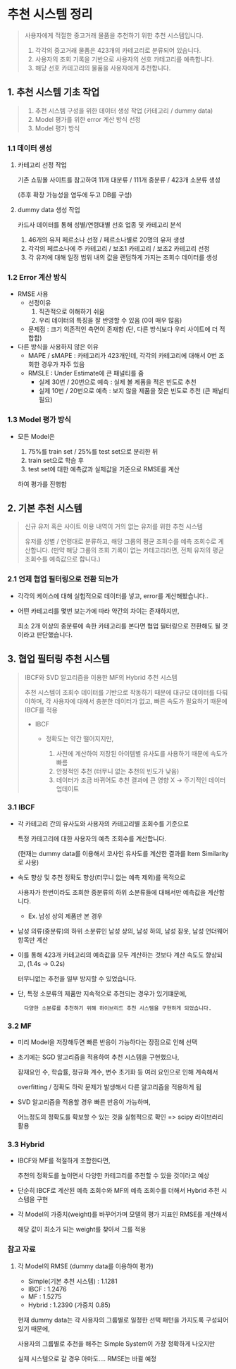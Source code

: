 # 추천 시스템 정리

> 사용자에게 적절한 중고거래 물품을 추천하기 위한 추천 시스템입니다.
>
> 1. 각각의 중고거래 물품은 423개의 카테고리로 분류되어 있습니다.
> 2. 사용자의 조회 기록을 기반으로 사용자의 선호 카테고리를 예측합니다.
> 3. 해당 선호 카테고리의 물품을 사용자에게 추천합니다.



## 1. 추천 시스템 기초 작업

> 1. 추천 시스템 구성을 위한 데이터 생성 작업 (카테고리 / dummy data)
> 2. Model 평가를 위한 error 계산 방식 선정
> 3. Model 평가 방식

### 1.1 데이터 생성

1. 카테고리 선정 작업

    기존 쇼핑몰 사이트를 참고하여 11개 대분류 / 111개 중분류 / 423개 소분류 생성

    (추후 확장 가능성을 염두에 두고 DB를 구성)

2. dummy data 생성 작업

    카드사 데이터를 통해 성별/연령대별 선호 업종 및 카테고리 분석

    1. 46개의 유저 페르소나 선정 / 페르소나별로 20명의 유저 생성
    2. 각각의 페르소나에 주 카테고리 / 보조1 카테고리 / 보조2 카테고리 선정
    3. 각 유저에 대해 일정 범위 내의 값을 랜덤하게 가지는 조회수 데이터를 생성

### 1.2 Error 계산 방식

* RMSE 사용
    * 선정이유
        1. 직관적으로 이해하기 쉬움
        2. 우리 데이터의 특징을 잘 반영할 수 있음 (0이 매우 많음)
    * 문제점 : 크기 의존적인 측면이 존재함 (단, 다른 방식보다 우리 사이트에 더 적합함)
* 다른 방식을 사용하지 않은 이유
    * MAPE / sMAPE : 카테고리가 423개인데, 각각의 카테고리에 대해서 0번 조회한 경우가 자주 있음
    * RMSLE : Under Estimate에 큰 패널티를 줌
        * 실제 30번 / 20번으로 예측 : 실제 볼 제품을 적은 빈도로 추천
        * 실제 10번 / 20번으로 예측 : 보지 않을 제품을 잦은 빈도로 추천 (큰 패널티 필요)

### 1.3 Model 평가 방식

* 모든 Model은

    1. 75%를 train set / 25%를 test set으로 분리한 뒤
    2. train set으로 학습 후
    3. test set에 대한 예측값과 실제값을 기준으로 RMSE를 계산

    하여 평가를 진행함



## 2. 기본 추천 시스템

> 신규 유저 혹은 사이트 이용 내역이 거의 없는 유저를 위한 추천 시스템
>
> 유저를 성별 / 연령대로 분류하고, 해당 그룹의 평균 조회수를 예측 조회수로 계산합니다.
> (만약 해당 그룹의 조회 기록이 없는 카테고리라면, 전체 유저의 평균 조회수를 예측값으로 합니다.)

### 2.1 언제 협업 필터링으로 전환 되는가

* 각각의 케이스에 대해 실험적으로 데이터를 넣고, error를 계산해봤습니다..

* 어떤 카테고리를 몇번 보는가에 따라 약간의 차이는 존재하지만,

    최소 2개 이상의 중분류에 속한 카테고리를 본다면 협업 필터링으로 전환해도 될 것이라고 판단했습니다.



## 3. 협업 필터링 추천 시스템

> IBCF와 SVD 알고리즘을 이용한 MF의 Hybrid 추천 시스템
>
> 추천 시스템이 조회수 데이터를 기반으로 작동하기 때문에 대규모 데이터를 다뤄야하며,
> 각 사용자에 대해서 충분한 데이터가 없고, 빠른 속도가 필요하기 때문에 IBCF를 적용
>
> * IBCF
>
>     * 정확도는 약간 떨어지지만, 
>
>         1. 사전에 계산하여 저장된 아이템별 유사도를 사용하기 때문에 속도가 빠름
>         2. 안정적인 추천 (터무니 없는 추천의 빈도가 낮음)
>         3. 데이터가 조금 바뀌어도 추천 결과에 큰 영향 X -> 주기적인 데이터 업데이트
>
>         

### 3.1 IBCF

* 각 카테고리 간의 유사도와 사용자의 카테고리별 조회수를 기준으로

    특정 카테고리에 대한 사용자의 예측 조회수를 계산합니다.

    (현재는 dummy data를 이용해서 코사인 유사도를 계산한 결과를 Item Similarity로 사용)

* 속도 향상 및 추천 정확도 향상(터무니 없는 예측 제외)를 목적으로

    사용자가 한번이라도 조회한 중분류의 하위 소분류들에 대해서만 예측값을 계산합니다.

    * Ex. 남성 상의 제품만 본 경우
        
* 남성 의류(중분류)의 하위 소분류인 남성 상의, 남성 하의, 남성 잠옷, 남성 언더웨어 항목만 계산
        
* 이를 통해 423개 카테고리의 예측값을 모두 계산하는 것보다 계산 속도도 향상되고, (1.4s -> 0.2s)
    
    터무니없는 추천을 일부 방지할 수 있었습니다.
    
* 단, 특정 소분류의 제품만 지속적으로 추천되는 경우가 있기떄문에,
    
        다양한 소분류를 추천하기 위해 하이브리드 추천 시스템을 구현하게 되었습니다.

### 3.2 MF

* 미리 Model을 저장해두면 빠른 반응이 가능하다는 장점으로 인해 선택

* 초기에는 SGD 알고리즘을 적용하여 추천 시스템을 구현했으나,

    잠재요인 수, 학습률, 정규화 계수, 변수 초기화 등 여러 요인으로 인해 계속해서

    overfitting / 정확도 하락 문제가 발생해서 다른 알고리즘을 적용하게 됨

* SVD 알고리즘을 적용할 경우 빠른 반응이 가능하며, 

    어느정도의 정확도를 확보할 수 있는 것을 실험적으로 확인 => scipy 라이브러리 활용

### 3.3 Hybrid

* IBCF와 MF를 적절하게 조합한다면,

    추천의 정확도를 높이면서 다양한 카테고리를 추천할 수 있을 것이라고 예상

* 단순히 IBCF로 계산된 예측 조회수와 MF의 예측 조회수를 더해서 Hybrid 추천 시스템을 구현

* 각 Model의 가중치(weight)를 바꾸어가며 모델의 평가 지표인 RMSE를 계산해서

    해당 값이 최소가 되는 weight를 찾아서 그를 적용



### 참고 자료

1. 각 Model의 RMSE (dummy data를 이용하여 평가)

    * Simple(기본 추천 시스템) : 1.1281
    * IBCF : 1.2476
    * MF : 1.5275
    * Hybrid : 1.2390 (가중치 0.85)

    현재 dummy data는 각 사용자의 그룹별로 일정한 선택 패턴을 가지도록 구성되어있기 때문에,

    사용자의 그룹별로 추천을 해주는 Simple System이 가장 정확하게 나오지만

    실제 시스템으로 갈 경우 아마도.... RMSE는 바뀔 예정